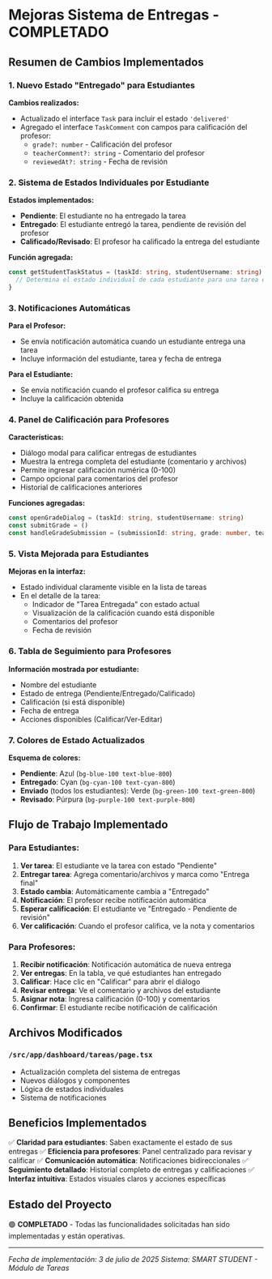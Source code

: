 # Mejoras Sistema de Entregas - COMPLETADO

## Resumen de Cambios Implementados

### 1. Nuevo Estado "Entregado" para Estudiantes

**Cambios realizados:**
- Actualizado el interface `Task` para incluir el estado `'delivered'`
- Agregado el interface `TaskComment` con campos para calificación del profesor:
  - `grade?: number` - Calificación del profesor
  - `teacherComment?: string` - Comentario del profesor
  - `reviewedAt?: string` - Fecha de revisión

### 2. Sistema de Estados Individuales por Estudiante

**Estados implementados:**
- **Pendiente**: El estudiante no ha entregado la tarea
- **Entregado**: El estudiante entregó la tarea, pendiente de revisión del profesor
- **Calificado/Revisado**: El profesor ha calificado la entrega del estudiante

**Función agregada:**
```typescript
const getStudentTaskStatus = (taskId: string, studentUsername: string) => {
  // Determina el estado individual de cada estudiante para una tarea específica
}
```

### 3. Notificaciones Automáticas

**Para el Profesor:**
- Se envía notificación automática cuando un estudiante entrega una tarea
- Incluye información del estudiante, tarea y fecha de entrega

**Para el Estudiante:**
- Se envía notificación cuando el profesor califica su entrega
- Incluye la calificación obtenida

### 4. Panel de Calificación para Profesores

**Características:**
- Diálogo modal para calificar entregas de estudiantes
- Muestra la entrega completa del estudiante (comentario y archivos)
- Permite ingresar calificación numérica (0-100)
- Campo opcional para comentarios del profesor
- Historial de calificaciones anteriores

**Funciones agregadas:**
```typescript
const openGradeDialog = (taskId: string, studentUsername: string)
const submitGrade = ()
const handleGradeSubmission = (submissionId: string, grade: number, teacherComment: string)
```

### 5. Vista Mejorada para Estudiantes

**Mejoras en la interfaz:**
- Estado individual claramente visible en la lista de tareas
- En el detalle de la tarea:
  - Indicador de "Tarea Entregada" con estado actual
  - Visualización de la calificación cuando está disponible
  - Comentarios del profesor
  - Fecha de revisión

### 6. Tabla de Seguimiento para Profesores

**Información mostrada por estudiante:**
- Nombre del estudiante
- Estado de entrega (Pendiente/Entregado/Calificado)
- Calificación (si está disponible)
- Fecha de entrega
- Acciones disponibles (Calificar/Ver-Editar)

### 7. Colores de Estado Actualizados

**Esquema de colores:**
- **Pendiente**: Azul (`bg-blue-100 text-blue-800`)
- **Entregado**: Cyan (`bg-cyan-100 text-cyan-800`)
- **Enviado** (todos los estudiantes): Verde (`bg-green-100 text-green-800`)
- **Revisado**: Púrpura (`bg-purple-100 text-purple-800`)

## Flujo de Trabajo Implementado

### Para Estudiantes:
1. **Ver tarea**: El estudiante ve la tarea con estado "Pendiente"
2. **Entregar tarea**: Agrega comentario/archivos y marca como "Entrega final"
3. **Estado cambia**: Automáticamente cambia a "Entregado"
4. **Notificación**: El profesor recibe notificación automática
5. **Esperar calificación**: El estudiante ve "Entregado - Pendiente de revisión"
6. **Ver calificación**: Cuando el profesor califica, ve la nota y comentarios

### Para Profesores:
1. **Recibir notificación**: Notificación automática de nueva entrega
2. **Ver entregas**: En la tabla, ve qué estudiantes han entregado
3. **Calificar**: Hace clic en "Calificar" para abrir el diálogo
4. **Revisar entrega**: Ve el comentario y archivos del estudiante
5. **Asignar nota**: Ingresa calificación (0-100) y comentarios
6. **Confirmar**: El estudiante recibe notificación de calificación

## Archivos Modificados

### `/src/app/dashboard/tareas/page.tsx`
- Actualización completa del sistema de entregas
- Nuevos diálogos y componentes
- Lógica de estados individuales
- Sistema de notificaciones

## Beneficios Implementados

✅ **Claridad para estudiantes**: Saben exactamente el estado de sus entregas
✅ **Eficiencia para profesores**: Panel centralizado para revisar y calificar
✅ **Comunicación automática**: Notificaciones bidireccionales
✅ **Seguimiento detallado**: Historial completo de entregas y calificaciones
✅ **Interfaz intuitiva**: Estados visuales claros y acciones específicas

## Estado del Proyecto
🟢 **COMPLETADO** - Todas las funcionalidades solicitadas han sido implementadas y están operativas.

---

*Fecha de implementación: 3 de julio de 2025*
*Sistema: SMART STUDENT - Módulo de Tareas*
